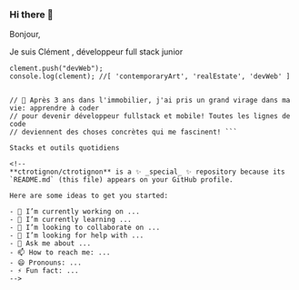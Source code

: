 ### Hi there 👋

         
Bonjour, 

Je suis Clément , développeur full stack junior
         
``` const clement = ["contemporaryArt", "realEstate"];
clement.push("devWeb");
console.log(clement); //[ 'contemporaryArt', 'realEstate', 'devWeb' ]


// 🚀 Après 3 ans dans l'immobilier, j'ai pris un grand virage dans ma vie: apprendre à coder    
// pour devenir développeur fullstack et mobile! Toutes les lignes de code
// deviennent des choses concrètes qui me fascinent! ```

Stacks et outils quotidiens

<!--
**ctrotignon/ctrotignon** is a ✨ _special_ ✨ repository because its `README.md` (this file) appears on your GitHub profile.

Here are some ideas to get you started:

- 🔭 I’m currently working on ...
- 🌱 I’m currently learning ...
- 👯 I’m looking to collaborate on ...
- 🤔 I’m looking for help with ...
- 💬 Ask me about ...
- 📫 How to reach me: ...
- 😄 Pronouns: ...
- ⚡ Fun fact: ...
-->
